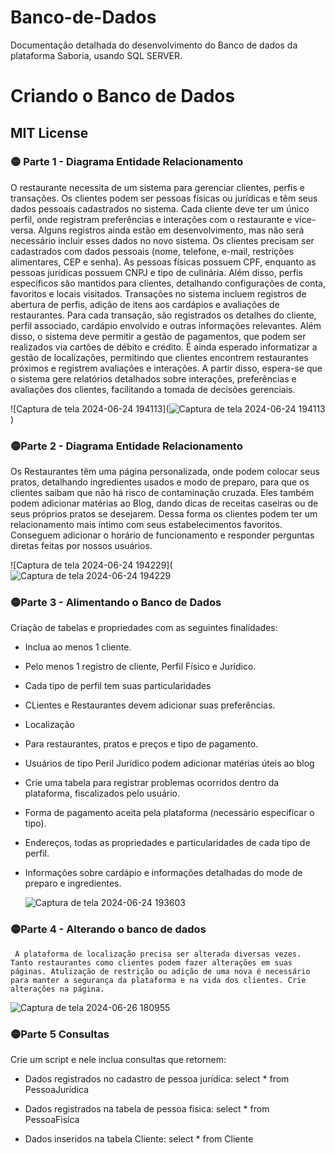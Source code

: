 # Banco-de-Dados
Documentação detalhada do desenvolvimento do Banco de dados da plataforma Saboria, usando SQL SERVER.

# Criando o Banco de Dados

## MIT License

   ### 🟡 Parte 1 - Diagrama Entidade Relacionamento

O restaurante necessita de um sistema para gerenciar clientes, perfis e transações. 
Os clientes podem ser pessoas físicas ou jurídicas e têm seus dados pessoais cadastrados no sistema.
Cada cliente deve ter um único perfil, onde registram preferências e interações com o restaurante e vice-versa. 
Alguns registros ainda estão em desenvolvimento, mas não será necessário incluir esses dados no novo sistema.
Os clientes precisam ser cadastrados com dados pessoais (nome, telefone, e-mail, restrições alimentares, CEP e senha). 
As pessoas físicas possuem CPF, enquanto as pessoas jurídicas possuem CNPJ e tipo de culinária. 
Além disso, perfis específicos são mantidos para clientes, detalhando configurações de conta, favoritos e locais visitados.
Transações no sistema incluem registros de abertura de perfis, adição de itens aos cardápios e avaliações de restaurantes. 
Para cada transação, são registrados os detalhes do cliente, perfil associado, cardápio envolvido e outras informações relevantes. 
Além disso, o sistema deve permitir a gestão de pagamentos, que podem ser realizados via cartões de débito e crédito.
É ainda esperado informatizar a gestão de localizações, permitindo que clientes encontrem restaurantes próximos e registrem avaliações e interações. 
A partir disso, espera-se que o sistema gere relatórios detalhados sobre interações, preferências e avaliações dos clientes, facilitando a tomada de decisões gerenciais.

![Captura de tela 2024-06-24 194113](![Captura de tela 2024-06-24 194113](https://github.com/saboria-oficial/BancoDeDados/assets/167265660/75bfebf9-d273-47cd-b1d0-1aa17d3801f2)
)


   ### 🟡Parte 2 - Diagrama Entidade Relacionamento

Os Restaurantes têm uma página personalizada, onde podem colocar seus pratos, detalhando ingredientes usados e modo de preparo, para que os clientes saibam que não há risco de contaminação cruzada.
Eles também podem adicionar matérias ao Blog, dando dicas de receitas caseiras ou de seus próprios pratos se desejarem. 
Dessa forma os clientes podem ter um relacionamento mais íntimo com seus estabelecimentos favoritos.
Conseguem adicionar o horário de funcionamento e responder perguntas diretas feitas por nossos usuários.


![Captura de tela 2024-06-24 194229](![Captura de tela 2024-06-24 194229](https://github.com/saboria-oficial/BancoDeDados/assets/167265660/1e23104f-652d-4593-9a83-62eb7d6f0d45)


   ### 🟡Parte 3 - Alimentando o Banco de Dados

Criação de tabelas e propriedades com as seguintes finalidades:

   - Inclua ao menos 1 cliente.
   - Pelo menos 1 registro de cliente, Perfil Físico e Jurídico.
   - Cada tipo de perfil tem suas particularidades
   - CLientes e Restaurantes devem adicionar suas preferências.
   - Localização
   - Para restaurantes, pratos e preços e tipo de pagamento.
   - Usuários de tipo Peril Jurídico podem adicionar matérias úteis ao blog
   - Crie uma tabela para registrar problemas ocorridos dentro da plataforma, fiscalizados pelo usuário.
   - Forma de pagamento aceita pela plataforma (necessário especificar o tipo).
   - Endereços, todas as propriedades e particularidades de cada tipo de perfil.
   - Informações sobre cardápio e informações detalhadas do mode de preparo e ingredientes.

     ![Captura de tela 2024-06-24 193603](https://github.com/saboria-oficial/BancoDeDados/assets/167265660/8d0229d3-a644-47e9-8773-d2383b56d3bf)

   ### 🟡Parte 4 - Alterando o banco de dados

     A plataforma de localização precisa ser alterada diversas vezes. Tanto restaurantes como clientes podem fazer alterações em suas páginas. Atulização de restrição ou adição de uma nova é necessário para manter a segurança da plataforma e na vida dos clientes. Crie alterações na página.

![Captura de tela 2024-06-26 180955](https://github.com/saboria-oficial/BancoDeDados/assets/167265660/d56167a0-a48c-4657-8260-f6e24a0c6a8c)

   ### 🟡Parte 5 Consultas 

   Crie um script e nele inclua consultas que retornem:

   - Dados registrados no cadastro de pessoa jurídica:
     select * from PessoaJuridica

     

   - Dados registrados na tabela de pessoa física:
      select * from PessoaFisica

     

   - Dados inseridos na tabela Cliente:
     select * from Cliente
